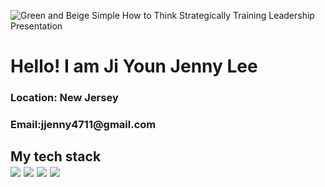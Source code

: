 
![Green and Beige Simple How to Think Strategically Training Leadership Presentation](https://user-images.githubusercontent.com/57854947/176602633-7d6c72e9-efa9-4cb2-9706-8b294b2f1303.png)
<div>
  <h1>Hello! I am Ji Youn Jenny Lee</h1>
  <h3>Location: New Jersey</h3>
  <h3>Email:jjenny4711@gmail.com</h3>
</div>
<h2>My tech stack</2>
</br>
<div>
<img src="https://img.shields.io/badge/-HTML5-F05032?style=for-the-badge&logo=html5&logoColor=ffffff"/>
<img src="https://img.shields.io/badge/-Javascript-%23F7DF1C?style=for-the-badge&logo=javascript&logoColor=000000&labelColor=%23F7DF1C&color=%23FFCE5A"/>
  <img src="https://img.shields.io/badge/-Python-F05032?style=for-the-badge&logo=Python/>
  <img src="https://img.shields.io/badge/-React-222222?style=for-the-badge&logo=react"/>
  <img src="https://img.shields.io/badge/-Nodejs=43853d?style=for-the-badge&logo=Node.js&logoColor=white"/>
  </div>


